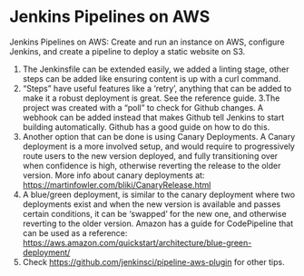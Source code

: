 # Jenkins Pipelines on AWS

Jenkins Pipelines on AWS: Create and run an instance on AWS, configure Jenkins, and create a pipeline to deploy a static website on S3.

1.	The Jenkinsfile can be extended easily, we added a linting stage, other steps can be added like ensuring content is up with a curl command.
2.	“Steps” have useful features like a ‘retry’, anything that can be added to make it a robust deployment is great. See the reference guide.
3.The project was created with a “poll” to check for Github changes. A webhook can be added instead that makes Github tell Jenkins to start building automatically. Github has a good guide on how to do this.
3.	Another option that can be done is using Canary Deployments. A Canary deployment is a more involved setup, and would require to progressively route users to the new version deployed, and fully transitioning over when confidence is high, otherwise reverting the release to the older version.
More info about canary deployments at: https://martinfowler.com/bliki/CanaryRelease.html
4.	A blue/green deployment, is similar to the canary deployment where two deployments exist and when the new version is available and passes certain conditions, it can be ‘swapped’ for the new one, and otherwise reverting to the older version. Amazon has a guide for CodePipeline that can be used as a reference: https://aws.amazon.com/quickstart/architecture/blue-green-deployment/
5.	Check https://github.com/jenkinsci/pipeline-aws-plugin for other tips.
